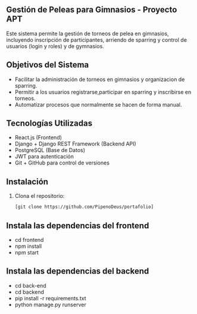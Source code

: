 ## Gestión de Peleas para Gimnasios - Proyecto APT

Este sistema permite la gestión de torneos de pelea en gimnasios, incluyendo inscripción de participantes, arriendo de sparring y control de usuarios (login y roles) y de gymnasios.

## Objetivos del Sistema

- Facilitar la administración de torneos en gimnasios y organizacion de sparring.
- Permitir a los usuarios registrarse,participar en sparring y inscribirse en torneos.
- Automatizar procesos que normalmente se hacen de forma manual.

## Tecnologías Utilizadas

- React.js (Frontend)
- Django + Django REST Framework (Backend API)
- PostgreSQL (Base de Datos)
- JWT para autenticación
- Git + GitHub para control de versiones

## Instalación

1. Clona el repositorio:
   ```bash
   [git clone https://github.com/PipenoDeus/portafolio]

## Instala las dependencias del frontend

- cd frontend
- npm install
- npm start

## Instala las dependencias del backend

- cd back-end
- cd backend
- pip install -r requirements.txt
- python manage.py runserver
